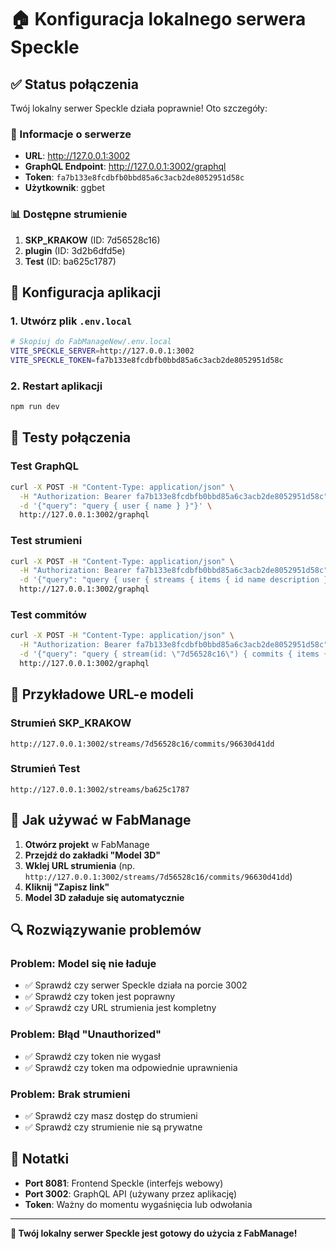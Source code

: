 # 🏠 Konfiguracja lokalnego serwera Speckle

## ✅ Status połączenia

Twój lokalny serwer Speckle działa poprawnie! Oto szczegóły:

### 🔗 Informacje o serwerze
- **URL**: http://127.0.0.1:3002
- **GraphQL Endpoint**: http://127.0.0.1:3002/graphql
- **Token**: `fa7b133e8fcdbfb0bbd85a6c3acb2de8052951d58c`
- **Użytkownik**: ggbet

### 📊 Dostępne strumienie
1. **SKP_KRAKOW** (ID: 7d56528c16)
2. **plugin** (ID: 3d2b6dfd5e)  
3. **Test** (ID: ba625c1787)

## 🔧 Konfiguracja aplikacji

### 1. Utwórz plik `.env.local`
```bash
# Skopiuj do FabManageNew/.env.local
VITE_SPECKLE_SERVER=http://127.0.0.1:3002
VITE_SPECKLE_TOKEN=fa7b133e8fcdbfb0bbd85a6c3acb2de8052951d58c
```

### 2. Restart aplikacji
```bash
npm run dev
```

## 🧪 Testy połączenia

### Test GraphQL
```bash
curl -X POST -H "Content-Type: application/json" \
  -H "Authorization: Bearer fa7b133e8fcdbfb0bbd85a6c3acb2de8052951d58c" \
  -d '{"query": "query { user { name } }"}' \
  http://127.0.0.1:3002/graphql
```

### Test strumieni
```bash
curl -X POST -H "Content-Type: application/json" \
  -H "Authorization: Bearer fa7b133e8fcdbfb0bbd85a6c3acb2de8052951d58c" \
  -d '{"query": "query { user { streams { items { id name description } } } }"}' \
  http://127.0.0.1:3002/graphql
```

### Test commitów
```bash
curl -X POST -H "Content-Type: application/json" \
  -H "Authorization: Bearer fa7b133e8fcdbfb0bbd85a6c3acb2de8052951d58c" \
  -d '{"query": "query { stream(id: \"7d56528c16\") { commits { items { id message createdAt authorName } } } }"}' \
  http://127.0.0.1:3002/graphql
```

## 🎯 Przykładowe URL-e modeli

### Strumień SKP_KRAKOW
```
http://127.0.0.1:3002/streams/7d56528c16/commits/96630d41dd
```

### Strumień Test
```
http://127.0.0.1:3002/streams/ba625c1787
```

## 🚀 Jak używać w FabManage

1. **Otwórz projekt** w FabManage
2. **Przejdź do zakładki "Model 3D"**
3. **Wklej URL strumienia** (np. `http://127.0.0.1:3002/streams/7d56528c16/commits/96630d41dd`)
4. **Kliknij "Zapisz link"**
5. **Model 3D załaduje się automatycznie**

## 🔍 Rozwiązywanie problemów

### Problem: Model się nie ładuje
- ✅ Sprawdź czy serwer Speckle działa na porcie 3002
- ✅ Sprawdź czy token jest poprawny
- ✅ Sprawdź czy URL strumienia jest kompletny

### Problem: Błąd "Unauthorized"
- ✅ Sprawdź czy token nie wygasł
- ✅ Sprawdź czy token ma odpowiednie uprawnienia

### Problem: Brak strumieni
- ✅ Sprawdź czy masz dostęp do strumieni
- ✅ Sprawdź czy strumienie nie są prywatne

## 📝 Notatki

- **Port 8081**: Frontend Speckle (interfejs webowy)
- **Port 3002**: GraphQL API (używany przez aplikację)
- **Token**: Ważny do momentu wygaśnięcia lub odwołania

---

**🎉 Twój lokalny serwer Speckle jest gotowy do użycia z FabManage!**


